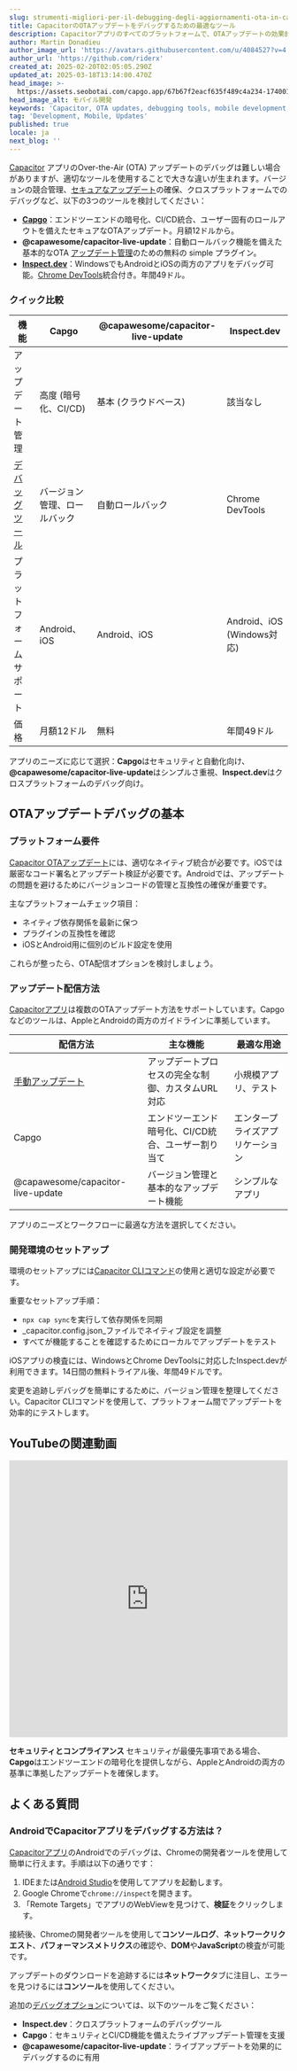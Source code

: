 ```yaml
---
slug: strumenti-migliori-per-il-debugging-degli-aggiornamenti-ota-in-capacitor
title: CapacitorのOTAアップデートをデバッグするための最適なツール
description: Capacitorアプリのすべてのプラットフォームで、OTAアップデートの効果的なデバッグに必要なツールと戦略を探ります。
author: Martin Donadieu
author_image_url: 'https://avatars.githubusercontent.com/u/4084527?v=4'
author_url: 'https://github.com/riderx'
created_at: 2025-02-20T02:05:05.290Z
updated_at: 2025-03-18T13:14:00.470Z
head_image: >-
  https://assets.seobotai.com/capgo.app/67b67f2eacf635f489c4a234-1740017141105.jpg
head_image_alt: モバイル開発
keywords: 'Capacitor, OTA updates, debugging tools, mobile development, app updates'
tag: 'Development, Mobile, Updates'
published: true
locale: ja
next_blog: ''
---
```

[Capacitor](https://capacitorjs.com/) アプリのOver-the-Air (OTA) アップデートのデバッグは難しい場合がありますが、適切なツールを使用することで大きな違いが生まれます。バージョンの競合管理、[セキュアなアップデート](https://capgo.app/docs/plugin/cloud-mode/hybrid-update/)の確保、クロスプラットフォームでのデバッグなど、以下の3つのツールを検討してください：

-   **[Capgo](https://capgo.app/)**：エンドツーエンドの暗号化、CI/CD統合、ユーザー固有のロールアウトを備えたセキュアなOTAアップデート。月額12ドルから。
-   **@capawesome/capacitor-live-update**：自動ロールバック機能を備えた基本的なOTA [アップデート管理](https://capgo.app/docs/plugin/cloud-mode/manual-update/)のための無料の simple プラグイン。
-   **[Inspect.dev](https://inspect.dev/)**：WindowsでもAndroidとiOSの両方のアプリをデバッグ可能。[Chrome DevTools](https://developer.chrome.com/docs/devtools)統合付き。年間49ドル。

### クイック比較

| 機能 | Capgo | @capawesome/capacitor-live-update | Inspect.dev |
| --- | --- | --- | --- |
| アップデート管理 | 高度 (暗号化、CI/CD) | 基本 (クラウドベース) | 該当なし |
| [デバッグツール](https://capgo.app/docs/plugin/debugging/) | バージョン管理、ロールバック | 自動ロールバック | Chrome DevTools |
| プラットフォームサポート | Android、iOS | Android、iOS | Android、iOS (Windows対応) |
| 価格 | 月額12ドル | 無料 | 年間49ドル |

アプリのニーズに応じて選択：**Capgo**はセキュリティと自動化向け、**@capawesome/capacitor-live-update**はシンプルさ重視、**Inspect.dev**はクロスプラットフォームのデバッグ向け。

## OTAアップデートデバッグの基本

### プラットフォーム要件

[Capacitor OTAアップデート](https://capgo.app/ja/)には、適切なネイティブ統合が必要です。iOSでは厳密なコード署名とアップデート検証が必要です。Androidでは、アップデートの問題を避けるためにバージョンコードの管理と互換性の確保が重要です。

主なプラットフォームチェック項目：

-   ネイティブ依存関係を最新に保つ
-   プラグインの互換性を確認
-   iOSとAndroid用に個別のビルド設定を使用

これらが整ったら、OTA配信オプションを検討しましょう。

### アップデート配信方法

[Capacitorアプリ](https://capgo.app/blog/capacitor-comprehensive-guide/)は複数のOTAアップデート方法をサポートしています。Capgoなどのツールは、AppleとAndroidの両方のガイドラインに準拠しています。

| 配信方法 | 主な機能 | 最適な用途 |
| --- | --- | --- |
| [手動アップデート](https://capgo.app/docs/plugin/cloud-mode/manual-update/) | アップデートプロセスの完全な制御、カスタムURL対応 | 小規模アプリ、テスト |
| Capgo | エンドツーエンド暗号化、CI/CD統合、ユーザー割り当て | エンタープライズアプリケーション |
| @capawesome/capacitor-live-update | バージョン管理と基本的なアップデート機能 | シンプルなアプリ |

アプリのニーズとワークフローに最適な方法を選択してください。

### 開発環境のセットアップ

環境のセットアップには[Capacitor CLIコマンド](https://capgo.app/docs/cli/commands/)の使用と適切な設定が必要です。

重要なセットアップ手順：

-   `npx cap sync`を実行して依存関係を同期
-   _capacitor.config.json_ファイルでネイティブ設定を調整
-   すべてが機能することを確認するためにローカルでアップデートをテスト

iOSアプリの検査には、WindowsとChrome DevToolsに対応したInspect.devが利用できます。14日間の無料トライアル後、年間49ドルです。

変更を追跡しデバッグを簡単にするために、バージョン管理を整理してください。Capacitor CLIコマンドを使用して、プラットフォーム間でアップデートを効率的にテストします。

## YouTubeの関連動画

<iframe src="https://www.youtube.com/embed/HmXM5t8DIPA" aria-label="YouTube video player" frameborder="0" allow="accelerometer; autoplay; clipboard-write; encrypted-media; gyroscope; picture-in-picture; web-share" referrerpolicy="strict-origin-when-cross-origin" style="width: 100%; height: 500px;" allowfullscreen></iframe>

**セキュリティとコンプライアンス**
セキュリティが最優先事項である場合、**Capgo**はエンドツーエンドの暗号化を提供しながら、AppleとAndroidの両方の基準に準拠したアップデートを確保します。

## よくある質問

### AndroidでCapacitorアプリをデバッグする方法は？

[Capacitorアプリ](https://capgo.app/plugins/ivs-player/)のAndroidでのデバッグは、Chromeの開発者ツールを使用して簡単に行えます。手順は以下の通りです：

1. IDEまたは[Android Studio](https://developer.android.com/studio)を使用してアプリを起動します。
2. Google Chromeで`chrome://inspect`を開きます。
3. 「Remote Targets」でアプリのWebViewを見つけて、**検証**をクリックします。

接続後、Chromeの開発者ツールを使用して**コンソールログ**、**ネットワークリクエスト**、**パフォーマンスメトリクス**の確認や、**DOM**や**JavaScript**の検査が可能です。

アップデートのダウンロードを追跡するには**ネットワーク**タブに注目し、エラーを見つけるには**コンソール**を使用してください。

追加の[デバッグオプション](https://capgo.app/docs/plugin/debugging/)については、以下のツールをご覧ください：

- **Inspect.dev**：クロスプラットフォームのデバッグツール
- **Capgo**：セキュリティとCI/CD機能を備えたライブアップデート管理を支援
- **@capawesome/capacitor-live-update**：ライブアップデートを効果的にデバッグするのに有用
